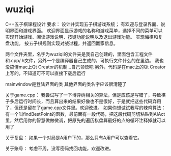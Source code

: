 # wuziqi

C++五子棋课程设计
要求：
设计并实现五子棋游戏系统；
有欢迎与登录界面、说明界面和游戏界面。
欢迎界面显示游戏的名称和游戏菜单，选择不同的菜单可以实现开始游戏、阅读游戏说明、按键功能说明以及退出游戏功能。
实现悔棋和复盘功能。
按五子棋规则实现对战过程，并返回赢家信息。

两个文件夹里，名字为wuziqi的文件夹是我自己创建的，里面包含工程文件和.cpp/.h文件，另外一个是编译器自己生成的，可执行文件什么的在里边。
我也没搞懂mac上Qt Creator的机制...自己领悟吧
另外，代码是在mac上的Qt Creator上写的，不知道可不可以直接下载后运行

mainwindow是登陆界面的类
其他界面的类名字应该很清楚了

关于game.cpp：
我尝试写了一下博弈树相关的算法，但是应该是写错了，导致棋子多后运行时间长，而且算出来的结果好像也不是很好，于是就把这些代码弃用了，但还是留在了game.cpp文件里。欢迎改进。
如果你想试试我写的辣鸡算法：有一个叫findBestPoint的函数，最前面有一段代码，把这段代码剪切粘贴到AIAct里，然后用你的智慧做做微调，把原先的遍历棋盘算最好的点的循环注释掉就可以用了

关于复盘：
如果一个对局是A用户下的，那么只有A用户可以查看它。

关于账号：
考虑不周，没写密码找回功能，欢迎改进。

